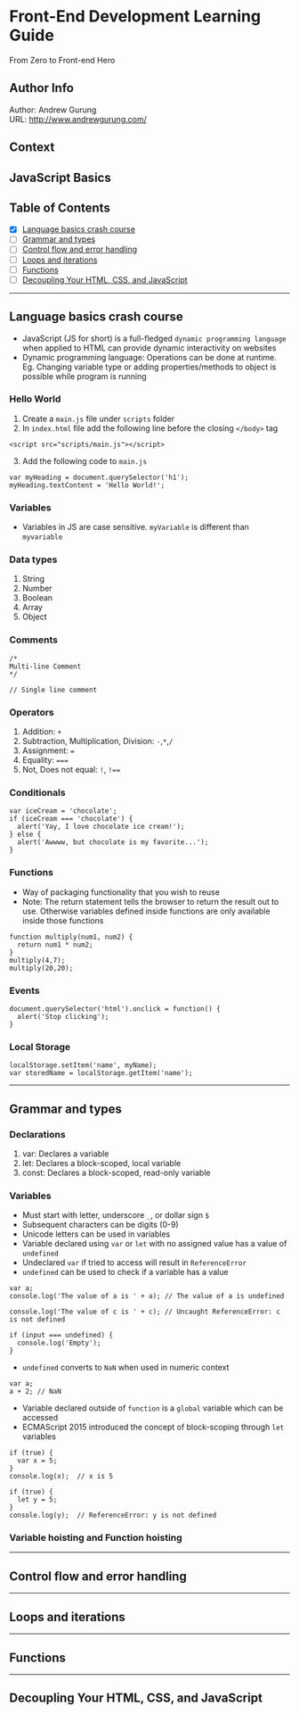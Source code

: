 # Front-End Development Learning Guide
From Zero to Front-end Hero

Author Info
-----------
Author: Andrew Gurung <br>
URL: http://www.andrewgurung.com/

Context
-----------------
## JavaScript Basics

Table of Contents
-----------------

- [x] [Language basics crash course](https://developer.mozilla.org/en-US/Learn/Getting_started_with_the_web/JavaScript_basics)
- [ ] [Grammar and types](https://developer.mozilla.org/en-US/docs/Web/JavaScript/Guide/Grammar_and_types)
- [ ] [Control flow and error handling](https://developer.mozilla.org/en-US/docs/Web/JavaScript/Guide/Control_flow_and_error_handling)
- [ ] [Loops and iterations](https://developer.mozilla.org/en-US/docs/Web/JavaScript/Guide/Loops_and_iteration)
- [ ] [Functions](https://developer.mozilla.org/en-US/docs/Web/JavaScript/Guide/Functions)
- [ ] [Decoupling Your HTML, CSS, and JavaScript](http://philipwalton.com/articles/decoupling-html-css-and-javascript/)

-----------------

## Language basics crash course
- JavaScript (JS for short) is a full-fledged `dynamic programming language` when applied to HTML can provide dynamic interactivity on websites
- Dynamic programming language: Operations can be done at runtime. Eg. Changing variable type or adding properties/methods to object is possible while program is running

### Hello World
1. Create a `main.js` file under `scripts` folder
2. In `index.html` file add the following line before the closing `</body>` tag
```
<script src="scripts/main.js"></script>
```
3. Add the following code to `main.js`
```
var myHeading = document.querySelector('h1');
myHeading.textContent = 'Hello World!';
```

### Variables
- Variables in JS are case sensitive. `myVariable` is different than `myvariable`

### Data types
1. String
2. Number
3. Boolean
4. Array
5. Object

### Comments
```
/*
Multi-line Comment
*/

// Single line comment
```

### Operators
1. Addition: `+`
2. Subtraction, Multiplication, Division: `-`,`*`,`/`
3. Assignment: `=`
4. Equality: `===`
5. Not, Does not equal: `!`, `!==`

### Conditionals
```
var iceCream = 'chocolate';
if (iceCream === 'chocolate') {
  alert('Yay, I love chocolate ice cream!');    
} else {
  alert('Awwww, but chocolate is my favorite...');    
}
```

### Functions
- Way of packaging functionality that you wish to reuse
- Note: The return statement tells the browser to return the result out to use. Otherwise variables defined inside functions are only available inside those functions
```
function multiply(num1, num2) {
  return num1 * num2;
}
multiply(4,7);
multiply(20,20);
```

### Events
```
document.querySelector('html').onclick = function() {
  alert('Stop clicking');
}
```

### Local Storage
```
localStorage.setItem('name', myName);
var storedName = localStorage.getItem('name');
```

-----------------

## Grammar and types
### Declarations
1. var: Declares a variable
2. let: Declares a block-scoped, local variable
3. const: Declares a block-scoped, read-only variable

### Variables
- Must start with letter, underscore `_`, or dollar sign `$`
- Subsequent characters can be digits (0-9)
- Unicode letters can be used in variables
- Variable declared using `var` or `let` with no assigned value has a value of `undefined`
- Undeclared `var` if tried to access will result in `ReferenceError`
- `undefined` can be used to check if a variable has a value
```
var a;
console.log('The value of a is ' + a); // The value of a is undefined

console.log('The value of c is ' + c); // Uncaught ReferenceError: c is not defined

if (input === undefined) {
  console.log('Empty');
}
```
- `undefined` converts to `NaN` when used in numeric context
```
var a;
a + 2; // NaN
```
- Variable declared outside of `function` is a `global` variable which can be accessed
- ECMAScript 2015 introduced the concept of block-scoping through `let` variables
```
if (true) {
  var x = 5;
}
console.log(x);  // x is 5

if (true) {
  let y = 5;
}
console.log(y);  // ReferenceError: y is not defined
```

### Variable hoisting and Function hoisting

-----------------

## Control flow and error handling

-----------------

## Loops and iterations

-----------------

## Functions

-----------------

## Decoupling Your HTML, CSS, and JavaScript
